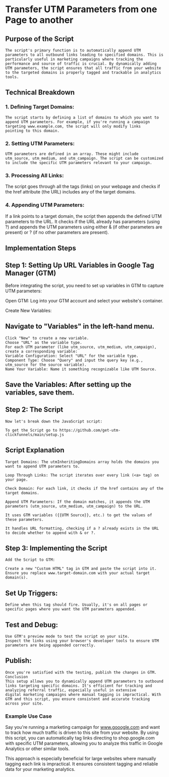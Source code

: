 # Transfer UTM Parameters from one Page to another

## Purpose of the Script
    The script's primary function is to automatically append UTM parameters to all outbound links leading to specified domains. This is particularly useful in marketing campaigns where tracking the performance and source of traffic is crucial. By dynamically adding UTM parameters, the script ensures that all traffic from your website to the targeted domains is properly tagged and trackable in analytics tools.

## Technical Breakdown

### 1. Defining Target Domains:

    The script starts by defining a list of domains to which you want to append UTM parameters. For example, if you're running a campaign targeting www.example.com, the script will only modify links         pointing to this domain.

### 2. Setting UTM Parameters:

    UTM parameters are defined in an array. These might include utm_source, utm_medium, and utm_campaign. The script can be customized to include the specific UTM parameters relevant to your campaign.

### 3. Processing All Links:

The script goes through all the <a> tags (links) on your webpage and checks if the href attribute (the URL) includes any of the target domains.

### 4. Appending UTM Parameters:

If a link points to a target domain, the script then appends the defined UTM parameters to the URL. It checks if the URL already has parameters (using ?) and appends the UTM parameters using either & (if other parameters are present) or ? (if no other parameters are present).

## Implementation Steps

## Step 1: Setting Up URL Variables in Google Tag Manager (GTM)
Before integrating the script, you need to set up variables in GTM to capture UTM parameters:

Open GTM: Log into your GTM account and select your website's container.

Create New Variables:

## Navigate to "Variables" in the left-hand menu.
    Click "New" to create a new variable.
    Choose "URL" as the variable type.
    For each UTM parameter (like utm_source, utm_medium, utm_campaign), create a corresponding variable:
    Variable Configuration: Select "URL" for the variable type.
    Component Type: Choose "Query" and input the query key (e.g., utm_source for the source variable).
    Name Your Variable: Name it something recognizable like UTM Source.
 ## Save the Variables: After setting up the variables, save them.

## Step 2: The Script
    Now let's break down the JavaScript script:

    To get the Script go to https://github.com/get-utm-clickfunnels/main/setup.js 

  ## Script Explanation
    Target Domains: The utmInheritingDomains array holds the domains you want to append UTM parameters to.

    Loop Through Links: The script iterates over every link (<a> tag) on your page.

    Check Domain: For each link, it checks if the href contains any of the target domains.

    Append UTM Parameters: If the domain matches, it appends the UTM parameters (utm_source, utm_medium, utm_campaign) to the URL.

    It uses GTM variables ({{UTM Source}}, etc.) to get the values of these parameters.

    It handles URL formatting, checking if a ? already exists in the URL to decide whether to append with & or ?.

  ## Step 3: Implementing the Script
    Add the Script to GTM:

    Create a new "Custom HTML" tag in GTM and paste the script into it.
    Ensure you replace www.target-domain.com with your actual target domain(s).

## Set Up Triggers:

    Define when this tag should fire. Usually, it's on all pages or specific pages where you want the UTM parameters appended.
## Test and Debug:

    Use GTM's preview mode to test the script on your site.
    Inspect the links using your browser's developer tools to ensure UTM parameters are being appended correctly.
 ## Publish:

    Once you're satisfied with the testing, publish the changes in GTM.
    Conclusion
    This setup allows you to dynamically append UTM parameters to outbound links targeting specific domains. It's efficient for tracking and analyzing referral traffic, especially useful in extensive       digital marketing campaigns where manual tagging is impractical. With GTM and this script, you ensure consistent and accurate tracking across your site.







    
### Example Use Case
Say you're running a marketing campaign for www.gooogle.com and want to track how much traffic is driven to this site from your website. By using this script, you can automatically tag links directing to shop.google.com with specific UTM parameters, allowing you to analyze this traffic in Google Analytics or other similar tools.

This approach is especially beneficial for large websites where manually tagging each link is impractical. It ensures consistent tagging and reliable data for your marketing analytics.
